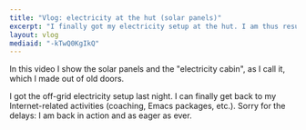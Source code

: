 ```yaml
---
title: "Vlog: electricity at the hut (solar panels)"
excerpt: "I finally got my electricity setup at the hut. I am thus resuming my online activities."
layout: vlog
mediaid: "-kTwQ0KgIkQ"
---
```


In this video I show the solar panels and the "electricity cabin", as
I call it, which I made out of old doors.

I got the off-grid electricity setup last night.  I can finally get
back to my Internet-related activities (coaching, Emacs packages,
etc.).  Sorry for the delays: I am back in action and as eager as
ever.
